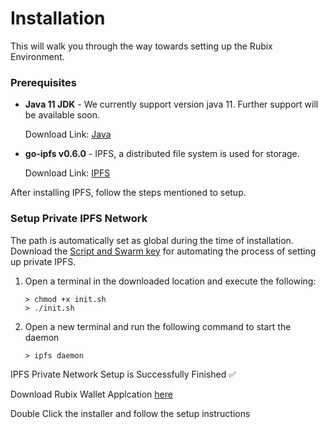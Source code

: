 # Installation

This will walk you through the way towards setting up the Rubix Environment.

### Prerequisites

-   **Java 11 JDK** - We currently support version java 11. Further support will be available soon.

    Download Link: [Java](https://www.oracle.com/in/java/technologies/javase/jdk11-archive-downloads.html#license-lightbox)
    
-   **go-ipfs v0.6.0** - IPFS, a distributed file system is used for storage.

    Download Link: [IPFS](https://github.com/rubixchain/rubixsetup/blob/b92dcb5fa036c2683c31ab8f9b8c8f17fd455546/go-ipfs_v0.6.0_mac-amd64.tar.gz)
    
After installing IPFS, follow the steps mentioned to setup.

### Setup Private IPFS Network 
The path is automatically set as global during the time of installation.
Download the [Script and Swarm key](https://github.com/rubixchain/rubixsetup/blob/b92dcb5fa036c2683c31ab8f9b8c8f17fd455546/Mac-SetupScript.zip) for automating the process of setting up private IPFS.

1. Open a terminal in the downloaded location and execute the following:
	```
	> chmod +x init.sh
	> ./init.sh
	```
2.  Open a new terminal and run the following command to start the daemon
	```
	> ipfs daemon
	```

IPFS Private Network Setup is Successfully Finished ✅
      
Download Rubix Wallet Applcation [here](https://github.com/rubixchain/wallet/releases/tag/v0.1)   
 
Double Click the installer and follow the setup instructions      
